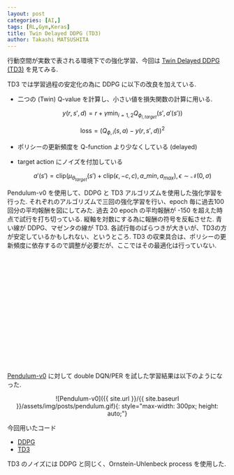 ```yaml
---
layout: post
categories: [AI,]
tags: [RL,Gym,Keras]
title: Twin Delayed DDPG (TD3)
author: Takashi MATSUSHITA
---
```

行動空間が実数で表される環境下での強化学習、今回は [Twin Delayed DDPG (TD3)](https://arxiv.org/abs/1802.09477) を見てみる.

TD3 では学習過程の安定化の為に DDPG に以下の改良を加えている.

* 二つの (Twin) Q-value を計算し、小さい値を損失関数の計算に用いる.

  $$ y(r, s', d) = r + \gamma\min_{i=1,2}Q_{\phi_{i,target}}(s', a'(s')) $$

  $$ \mathrm{loss} = (Q_{\phi,i}(s,a) - y(r,s',d))^2 $$

* ポリシーの更新頻度を Q-function より少なくしている (delayed) 

* target action にノイズを付加している

  $$a'(s') = \textrm{clip}(\mu_{\theta_{target}}(s') +
    \textrm{clip}(\epsilon, -c, c), a\_{min}, a_{max}), \epsilon \sim \mathcal{N}(0,\sigma)$$


Pendulum-v0 を使用して、DDPG と TD3 アルゴリズムを使用した強化学習を行った.
それぞれのアルゴリズムで三回の強化学習を行い、epoch 毎に過去100回分の平均報酬を図にしてみた. 過去 20 epoch の平均報酬が -150 を超えた時点で試行を打ち切っている. 縦軸を対数にする為に報酬の符号を反転させた. 青い線が DDPG、マゼンタの線が TD3. 各試行毎のばらつきが大きいが、TD3の方が安定しているかもしれない、というところ. TD3 の収束具合は、ポリシーの更新頻度に依存するので調整が必要だが、ここではその最適化は行っていない.

<div align="center">
<svg xmlns="http://www.w3.org/2000/svg" width="300" height="250" viewBox="0 0 600 500">
  {% include figures/Pendulum.svg %}
</svg>
</div>

[Pendulum-v0](https://github.com/openai/gym/wiki/CartPole-v0) に対して double DQN/PER を試した学習結果は以下のようになった.

<div align="center">
![Pendulum-v0]({{ site.url }}/{{ site.baseurl }}/assets/img/posts/pendulum.gif){: style="max-width: 300px; height: auto;"}
</div>


今回用いたコード
  * [DDPG](https://github.com/takashi-matsushita/lab/blob/master/dnn/ddpg.py)
  * [TD3](https://github.com/takashi-matsushita/lab/blob/master/dnn/td3.py)

TD3 のノイズには DDPG と同じく、Ornstein-Uhlenbeck process を使用した.
